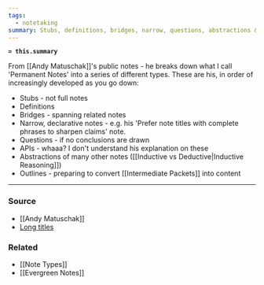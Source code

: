 ```yaml
---
tags:
  - notetaking
summary: Stubs, definitions, bridges, narrow, questions, abstractions & outlines
---
```

**`= this.summary`**

From [[Andy Matuschak]]'s public notes - he breaks down what I call 'Permanent Notes' into a series of different types. These are his, in order of increasingly developed as you go down:
- Stubs - not full notes
- Definitions
- Bridges - spanning related notes
- Narrow, declarative notes - e.g. his 'Prefer note titles with complete phrases to sharpen claims' note.
- Questions - if no conclusions are drawn
- APIs - whaaa? I don't understand his explanation on these
- Abstractions of many other notes ([[Inductive vs Deductive|Inductive Reasoning]])
- Outlines - preparing to convert [[Intermediate Packets]] into content

---
### Source
- [[Andy Matuschak]]
- [Long titles](https://notes.andymatuschak.org/zLhoRUyjKU665EY16u4XXJy)

### Related
- [[Note Types]]
- [[Evergreen Notes]]